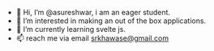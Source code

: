 - 👋 Hi, I’m @asureshwar, i am an eager student.
- 👀 I’m interested in making an out of the box applications.
- 🌱 I’m currently learning svelte js.
- 📫 reach me via email srkhawase@gmail.com

<!---
asureshwar/asureshwar is a ✨ special ✨ repository because its `README.md` (this file) appears on your GitHub profile.
You can click the Preview link to take a look at your changes.
--->
